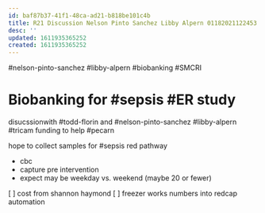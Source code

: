 ```yaml
---
id: baf87b37-41f1-48ca-ad21-b818be101c4b
title: R21 Discussion Nelson Pinto Sanchez Libby Alpern 01182021122453
desc: ''
updated: 1611935365252
created: 1611935365252
---
```

\#nelson-pinto-sanchez #libby-alpern #biobanking #SMCRI 

# Biobanking for #sepsis #ER study

disucssionwith #todd-florin and #nelson-pinto-sanchez #libby-alpern 
\#tricam funding to help
\#pecarn

hope to collect samples for #sepsis red pathway

- cbc 
- capture pre intervention
- expect may be weekday vs. weekend (maybe 20 or fewer)

[ ] cost from shannon haymond
[ ] freezer works numbers into redcap automation

